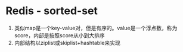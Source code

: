 # Redis - sorted-set



1. 类似map是一个key-value对，但是有序的。value是一个浮点数，称为score，内部是按照score从小到大排序
2. 内部结构以ziplist或skiplist+hashtable来实现

